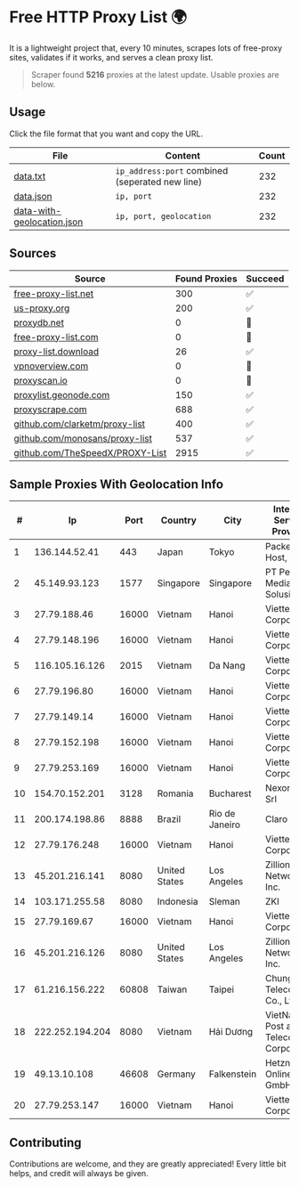 
# Free HTTP Proxy List 🌍

It is a lightweight project that, every 10 minutes, scrapes lots of free-proxy sites, validates if it works, and serves a clean proxy list.


> Scraper found **5216** proxies at the latest update. Usable proxies are below.

## Usage

Click the file format that you want and copy the URL.


|File|Content|Count|
|----|-------|-----|
|[data.txt](https://raw.githubusercontent.com/themiralay/Proxy-List-World/master/data.txt)|`ip_address:port` combined (seperated new line)|232|
|[data.json](https://raw.githubusercontent.com/themiralay/Proxy-List-World/master/data.json)|`ip, port`|232|
|[data-with-geolocation.json](https://raw.githubusercontent.com/themiralay/Proxy-List-World/master/data-with-geolocation.json)|`ip, port, geolocation`|232|

## Sources

|Source|Found Proxies|Succeed|
|------|-------------|-------|
|[free-proxy-list.net](https://free-proxy-list.net)|300|✅|
|[us-proxy.org](https://www.us-proxy.org)|200|✅|
|[proxydb.net](http://proxydb.net)|0|🚫|
|[free-proxy-list.com](https://free-proxy-list.com/?page=&port=&type%5B%5D=http&type%5B%5D=https&up_time=0&search=Search)|0|🚫|
|[proxy-list.download](https://www.proxy-list.download/HTTP)|26|✅|
|[vpnoverview.com](https://vpnoverview.com/privacy/anonymous-browsing/free-proxy-servers)|0|🚫|
|[proxyscan.io](https://www.proxyscan.io)|0|🚫|
|[proxylist.geonode.com](https://proxylist.geonode.com/api/proxy-list?limit=300&page=1&sort_by=lastChecked&sort_type=desc&protocols=http,https)|150|✅|
|[proxyscrape.com](https://api.proxyscrape.com/v2/?request=displayproxies&protocol=http&timeout=10000&country=all&ssl=all&anonymity=all)|688|✅|
|[github.com/clarketm/proxy-list](https://raw.githubusercontent.com/clarketm/proxy-list/master/proxy-list-raw.txt)|400|✅|
|[github.com/monosans/proxy-list](https://raw.githubusercontent.com/monosans/proxy-list/main/proxies/http.txt)|537|✅|
|[github.com/TheSpeedX/PROXY-List](https://raw.githubusercontent.com/TheSpeedX/PROXY-List/master/http.txt)|2915|✅|


## Sample Proxies With Geolocation Info

|#|Ip|Port|Country|City|Internet Service Provider|
|-|--|----|-------|----|-------------------------|
|1|136.144.52.41|443|Japan|Tokyo|Packet Host, Inc.|
|2|45.149.93.123|1577|Singapore|Singapore|PT Perwira Media Solusi|
|3|27.79.188.46|16000|Vietnam|Hanoi|Viettel Corporation|
|4|27.79.148.196|16000|Vietnam|Hanoi|Viettel Corporation|
|5|116.105.16.126|2015|Vietnam|Da Nang|Viettel Corporation|
|6|27.79.196.80|16000|Vietnam|Hanoi|Viettel Corporation|
|7|27.79.149.14|16000|Vietnam|Hanoi|Viettel Corporation|
|8|27.79.152.198|16000|Vietnam|Hanoi|Viettel Corporation|
|9|27.79.253.169|16000|Vietnam|Hanoi|Viettel Corporation|
|10|154.70.152.201|3128|Romania|Bucharest|NexonHost Srl|
|11|200.174.198.86|8888|Brazil|Rio de Janeiro|Claro S.A|
|12|27.79.176.248|16000|Vietnam|Hanoi|Viettel Corporation|
|13|45.201.216.141|8080|United States|Los Angeles|Zillion Network Inc.|
|14|103.171.255.58|8080|Indonesia|Sleman|ZKI|
|15|27.79.169.67|16000|Vietnam|Hanoi|Viettel Corporation|
|16|45.201.216.126|8080|United States|Los Angeles|Zillion Network Inc.|
|17|61.216.156.222|60808|Taiwan|Taipei|Chunghwa Telecom Co., Ltd.|
|18|222.252.194.204|8080|Vietnam|Hải Dương|VietNam Post and Telecom Corporation|
|19|49.13.10.108|46608|Germany|Falkenstein|Hetzner Online GmbH|
|20|27.79.253.147|16000|Vietnam|Hanoi|Viettel Corporation|



## Contributing

Contributions are welcome, and they are greatly appreciated! Every
little bit helps, and credit will always be given.

